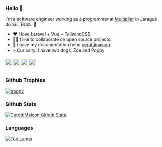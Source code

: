 ### Hello 👋

I'm a software engineer working as a programmer at [Multiplier](https://multiplier.com.br/) in Jaraguá do Sul, Brazil 🌆

- ♥ I love Laravel + Vue + TailwindCSS
- 🧑‍💻 I like to collaborate on open source projects.
- 💬 I have my documentation hehe [ceruttimaicon](ceruttimaicon.js.org).
- ⚡ Curiosity: I have two dogs, Zoe and Poppy

<a href="https://www.linkedin.com/in/maicon-cerutti-516918114/">
  <img align="left" alt="Maicon Cerutti Linkdein" width="22px" src="https://cdn.jsdelivr.net/npm/simple-icons@v3/icons/linkedin.svg" />
</a>
<a href="https://twitter.com/CeruttiMaicon">
  <img align="left" alt="CeruttiMaicon Twitter" width="22px" src="https://cdn.jsdelivr.net/npm/simple-icons@v3/icons/twitter.svg" />
</a>
<a href="https://t.me/CeruttiMaicon">
  <img align="left" alt="Maicon Cerutti Telegram" width="22px" src="https://cdn.jsdelivr.net/npm/simple-icons@v3/icons/telegram.svg" />
</a>
<a href="https://api.whatsapp.com/send?phone=5547984294833&text=Olá eu sou o Maicon"> 
  <img align="left" alt="Maicon Cerutti Whattsapp" width="22px" src="https://cdn.jsdelivr.net/npm/simple-icons@v3/icons/whatsapp.svg"/>
</a>

<br/>
<br/>

### Github Trophies

[![trophy](https://github-profile-trophy.vercel.app/?username=CeruttiMaicon&theme=dracula)](https://github.com/ryo-ma/github-profile-trophy)

### Github Stats

[![CeruttiMaicon Github Stats](https://github-readme-stats.vercel.app/api?username=CeruttiMaicon&count_private=true&theme=dracula&show_icons=true)](https://github-readme-stats.vercel.app)

### Languages

[![Top Langs](https://github-readme-stats.vercel.app/api/top-langs/?username=CeruttiMaicon&layout=compact&theme=dracula)](https://github.com/anuraghazra/github-readme-stats)
